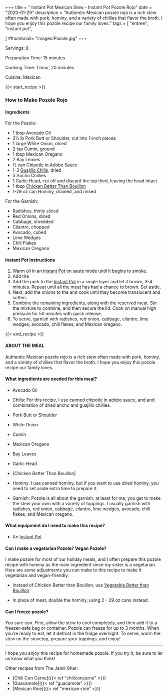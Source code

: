+++
title = " Instant Pot Mexican Stew - Instant Pot Pozole Rojo"
date = "2020-01-29"
description = "Authentic Mexican pozole rojo is a rich stew often made with pork, hominy, and a variety of chillies that flavor the broth. I hope you enjoy this pozole recipe our family loves."
tags = [
    "entree",
    "instant pot",
    
]
#thumbnail= "images/Pasole.jpg"
+++

Servings: 8 <!--more-->

Preparation Time: 15 minutes 

Cooking Time: 1 hour, 20 minutes 

Cuisine: Mexican

{{< start_recipe >}}

### How to Make Pozole Rojo 

#### Ingredients 

For the Pozole: 

* 1 tbsp Avocado Oil 
* 2½ lb Pork Butt or Shoulder, cut into 1-inch pieces 
* 1 large White Onion, diced 
* 2 tsp Cumin, ground 
* 1 tbsp Mexican Oregano
* 2 Bay Leaves 
* ½ can [Chipotle in Adobo Sauce](https://amzn.to/2OIJBTR)
* 1-3 [Guajillo Chilis](https://amzn.to/3xDDUJ7), dried
* 5 Ancho Chillies 
* 1 Garlic Head, cut off and discard the top third, leaving the head intact
* 1 tbsp [Chicken Better Than Bouillon](https://amzn.to/3uFvZt3) 
* 1-29 oz can Hominy, drained, and rinsed 

For the Garnish: 

* Radishes, thinly sliced
* Red Onions, diced 
* Cabbage, shredded     
* Cilantro, chopped  
* Avocado, cubed 
* Lime Wedges 
* Chili Flakes 
* Mexican Oregano 
  
#### Instant Pot Instructions

1. Warm oil in an [Instant Pot](https://amzn.to/3qfNYCZ) on saute mode until it begins to smoke. 
2. Add the
3. Add the pork to the [Instant Pot](https://amzn.to/3qfNYCZ) in a single layer and let it brown, 3-4 minutes. Repeat until all the meat has had a chance to brown. Set aside. 
4. Next, add the onions to the and cook until they become translucent and soften. 
5. Combine the remaining ingredients, along with the reserved meat. Stir the mixture to combine, and then secure the lid. Cook on manual high pressure for 50 minutes with quick release. 
6. To serve, garnish with radishes, red onion, cabbage, cilantro, lime wedges, avocado, chili flakes, and Mexican oregano.    

{{< end_recipe >}}

#### ABOUT THE MEAL 

Authentic Mexican pozole rojo is a rich stew often made with pork, hominy, and a variety of chillies that flavor the broth. I hope you enjoy this pozole recipe our family loves.

#### What ingredients are needed for this meal?

* Avocado Oil 

* Chilis: For this recipe, I use canned [chipotle in adobo sauce](https://amzn.to/2OIJBTR), and and combination of dried ancho and guajillo chillies. 

* Pork Butt or Shoulder

* White Onion

* Cumin

* Mexican Oregano

* Bay Leaves 

* Garlic Head 

* [Chicken Better Than Bouillon]

* Hominy: I use canned hominy, but if you want to use dried hominy, you need to set aside extra time to prepare it.

* Garnish: Pozole is all about the garnish, at least for me; you get to make the stew your own with a variety of toppings. I usually garnish with radishes, red onion, cabbage, cilantro, lime wedges, avocado, chili flakes, and Mexican oregano.  

#### What equipment do I need to make this recipe?

* An [Instant Pot](https://amzn.to/3taIo6v)

#### Can I make a vegetarian Pozole? Vegan Pozole?

I make pozole for most of our holiday meals, and I often prepare this pozole recipe with hominy as the main ingredient since my sister is a vegetarian. Here are some adjustments you can make to this recipe to make it vegetarian and vegan-friendly. 

* Instead of Chicken Better than Bouillon, use [Vegetable Better than Bouillon](https://amzn.to/3dZTYx1)

* In place of meat, double the hominy, using 2 - 29 oz cans instead.   

#### Can I freeze pozole? 

You sure can. First, allow the stew to cool completely, and then add it to a freezer-safe bag or container. Pozole can freeze for up to 3 months. When you’re ready to eat, let it defrost in the fridge overnight. To serve, warm the stew on the stovetop, prepare your toppings, and enjoy! 

----

I hope you enjoy this recipe for homemade pozole. If you try it, be sure to let us know what you think!

Other recipes from The Jamil Ghar:

* [Chili Con Carne]({{< ref "chiliconcarne" >}})
* [Guacamole]({{< ref "guacamole" >}})
* [Mexican Rice]({{< ref "mexican-rice" >}})

